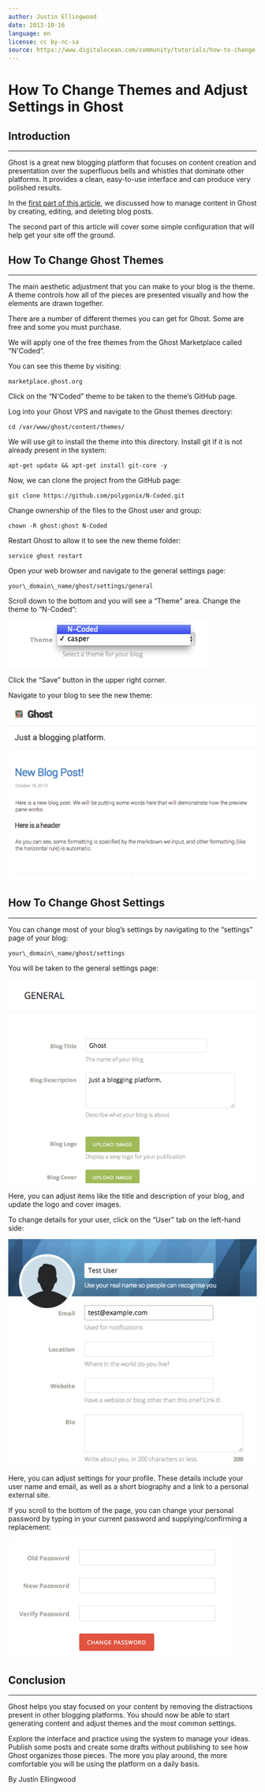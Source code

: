 ```yaml
---
author: Justin Ellingwood
date: 2013-10-16
language: en
license: cc by-nc-sa
source: https://www.digitalocean.com/community/tutorials/how-to-change-themes-and-adjust-settings-in-ghost
---
```


# How To Change Themes and Adjust Settings in Ghost

## Introduction

* * *

Ghost is a great new blogging platform that focuses on content creation and presentation over the superfluous bells and whistles that dominate other platforms. It provides a clean, easy-to-use interface and can produce very polished results.

In the [first part of this article](https://www.digitalocean.com/community/articles/how-to-manage-content-using-the-ghost-blogging-platform), we discussed how to manage content in Ghost by creating, editing, and deleting blog posts.

The second part of this article will cover some simple configuration that will help get your site off the ground.

## How To Change Ghost Themes

* * *

The main aesthetic adjustment that you can make to your blog is the theme. A theme controls how all of the pieces are presented visually and how the elements are drawn together.

There are a number of different themes you can get for Ghost. Some are free and some you must purchase.

We will apply one of the free themes from the Ghost Marketplace called “N'Coded”.

You can see this theme by visiting:

    marketplace.ghost.org

Click on the “N'Coded” theme to be taken to the theme’s GitHub page.

Log into your Ghost VPS and navigate to the Ghost themes directory:

    cd /var/www/ghost/content/themes/

We will use git to install the theme into this directory. Install git if it is not already present in the system:

    apt-get update && apt-get install git-core -y

Now, we can clone the project from the GitHub page:

    git clone https://github.com/polygonix/N-Coded.git

Change ownership of the files to the Ghost user and group:

    chown -R ghost:ghost N-Coded

Restart Ghost to allow it to see the new theme folder:

    service ghost restart

Open your web browser and navigate to the general settings page:

    your\_domain\_name/ghost/settings/general

Scroll down to the bottom and you will see a “Theme” area. Change the theme to “N-Coded”:

![Ghost change theme](https://raw.githubusercontent.com/opendocs-md/do-tutorials-images/master/img/ghost_use/change_theme.png)

Click the “Save” button in the upper right corner.

Navigate to your blog to see the new theme:

![Ghost theme example](https://raw.githubusercontent.com/opendocs-md/do-tutorials-images/master/img/ghost_use/theme_example.png)

## How To Change Ghost Settings

* * *

You can change most of your blog’s settings by navigating to the “settings” page of your blog:

    your\_domain\_name/ghost/settings

You will be taken to the general settings page:

![Ghost general settings](https://raw.githubusercontent.com/opendocs-md/do-tutorials-images/master/img/ghost_use/gen_settings.png)

Here, you can adjust items like the title and description of your blog, and update the logo and cover images.

To change details for your user, click on the “User” tab on the left-hand side:

![Ghost user settings](https://raw.githubusercontent.com/opendocs-md/do-tutorials-images/master/img/ghost_use/user_settings.png)

Here, you can adjust settings for your profile. These details include your user name and email, as well as a short biography and a link to a personal external site.

If you scroll to the bottom of the page, you can change your personal password by typing in your current password and supplying/confirming a replacement:

![Ghost change password](https://raw.githubusercontent.com/opendocs-md/do-tutorials-images/master/img/ghost_use/change_password.png)

## Conclusion

* * *

Ghost helps you stay focused on your content by removing the distractions present in other blogging platforms. You should now be able to start generating content and adjust themes and the most common settings.

Explore the interface and practice using the system to manage your ideas. Publish some posts and create some drafts without publishing to see how Ghost organizes those pieces. The more you play around, the more comfortable you will be using the platform on a daily basis.

By Justin Ellingwood
